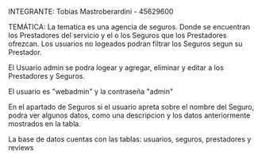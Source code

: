 INTEGRANTE:
Tobias Mastroberardini - 45629600

TEMÁTICA: La tematica es una agencia de seguros. Donde se encuentran los Prestadores del servicio y el o los Seguros que los Prestadores ofrezcan. Los usuarios no logeados podran filtrar los Seguros segun su Prestador.

 El Usuario admin se podra logear y agregar, eliminar y editar a los Prestadores y Seguros.

El usuario es "webadmin" y la contraseña "admin"

En el apartado de Seguros si el usuario apreta sobre el nombre del Seguro, podra ver algunos datos, como una descripcion y los datos anteriormente mostrados en la tabla.

La base de datos cuentas con las tablas: 
usuarios, seguros, prestadores y reviews
